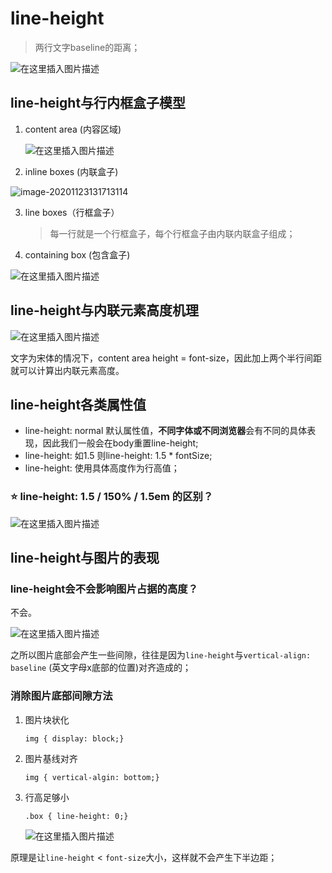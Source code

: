 # line-height

> 两行文字baseline的距离；

![在这里插入图片描述](https://img-blog.csdnimg.cn/20201123105407243.png?x-oss-process=image/watermark,type_ZmFuZ3poZW5naGVpdGk,shadow_10,text_aHR0cHM6Ly9ibG9nLmNzZG4ubmV0L1pIZ29nb2dvaGE=,size_16,color_FFFFFF,t_70#pic_center)



## line-height与行内框盒子模型

1. content area (内容区域)

   ![在这里插入图片描述](https://img-blog.csdnimg.cn/20201123110802730.png?x-oss-process=image/watermark,type_ZmFuZ3poZW5naGVpdGk,shadow_10,text_aHR0cHM6Ly9ibG9nLmNzZG4ubmV0L1pIZ29nb2dvaGE=,size_16,color_FFFFFF,t_70#pic_center)	

2. inline boxes (内联盒子)

![image-20201123131713114](C:\Users\how浩\AppData\Roaming\Typora\typora-user-images\image-20201123131713114.png)

3. line boxes（行框盒子）

   > 每一行就是一个行框盒子，每个行框盒子由内联内联盒子组成；

4. containing box (包含盒子)

![在这里插入图片描述](https://img-blog.csdnimg.cn/20201123131920195.png?x-oss-process=image/watermark,type_ZmFuZ3poZW5naGVpdGk,shadow_10,text_aHR0cHM6Ly9ibG9nLmNzZG4ubmV0L1pIZ29nb2dvaGE=,size_16,color_FFFFFF,t_70#pic_center)



## line-height与内联元素高度机理

![在这里插入图片描述](https://img-blog.csdnimg.cn/20201123133128999.png?x-oss-process=image/watermark,type_ZmFuZ3poZW5naGVpdGk,shadow_10,text_aHR0cHM6Ly9ibG9nLmNzZG4ubmV0L1pIZ29nb2dvaGE=,size_16,color_FFFFFF,t_70#pic_center)

文字为宋体的情况下，content area height = font-size，因此加上两个半行间距就可以计算出内联元素高度。	



## line-height各类属性值

- line-height: normal 默认属性值，**不同字体或不同浏览器**会有不同的具体表现，因此我们一般会在body重置line-height;
- line-height: <number> 如1.5 则line-height: 1.5 * fontSize;
- line-height: <length> 使用具体高度作为行高值；



### :star: line-height: 1.5 / 150% / 1.5em 的区别？

![在这里插入图片描述](https://img-blog.csdnimg.cn/20201123141125755.png?x-oss-process=image/watermark,type_ZmFuZ3poZW5naGVpdGk,shadow_10,text_aHR0cHM6Ly9ibG9nLmNzZG4ubmV0L1pIZ29nb2dvaGE=,size_16,color_FFFFFF,t_70#pic_center)



## line-height与图片的表现

### line-height会不会影响图片占据的高度？

不会。

![在这里插入图片描述](https://img-blog.csdnimg.cn/20201123144034343.png?x-oss-process=image/watermark,type_ZmFuZ3poZW5naGVpdGk,shadow_10,text_aHR0cHM6Ly9ibG9nLmNzZG4ubmV0L1pIZ29nb2dvaGE=,size_16,color_FFFFFF,t_70#pic_center)

之所以图片底部会产生一些间隙，往往是因为`line-height`与`vertical-align: baseline` (英文字母x底部的位置)对齐造成的；



### 消除图片底部间隙方法

1. 图片块状化

   ```
   img { display: block;}
   ```

2. 图片基线对齐

   ```
   img { vertical-algin: bottom;}
   ```

3. 行高足够小

   ```
   .box { line-height: 0;}
   ```

     ![在这里插入图片描述](https://img-blog.csdnimg.cn/20201123144907550.png?x-oss-process=image/watermark,type_ZmFuZ3poZW5naGVpdGk,shadow_10,text_aHR0cHM6Ly9ibG9nLmNzZG4ubmV0L1pIZ29nb2dvaGE=,size_16,color_FFFFFF,t_70#pic_center)

原理是让`line-height` < `font-size`大小，这样就不会产生下半边距；